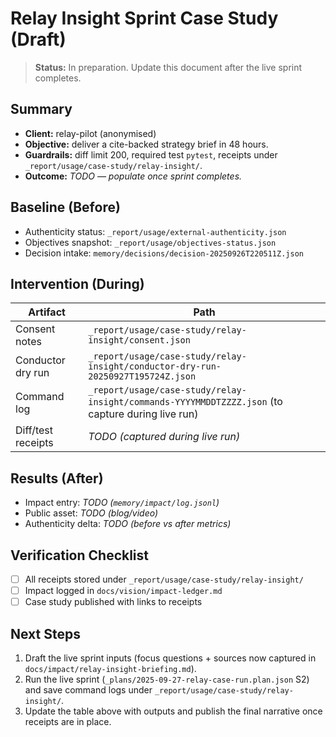 # Relay Insight Sprint Case Study (Draft)

> **Status:** In preparation. Update this document after the live sprint completes.

## Summary
- **Client:** relay-pilot (anonymised)
- **Objective:** deliver a cite-backed strategy brief in 48 hours.
- **Guardrails:** diff limit 200, required test `pytest`, receipts under
  `_report/usage/case-study/relay-insight/`.
- **Outcome:** _TODO — populate once sprint completes._

## Baseline (Before)
- Authenticity status: `_report/usage/external-authenticity.json`
- Objectives snapshot: `_report/usage/objectives-status.json`
- Decision intake: `memory/decisions/decision-20250926T220511Z.json`

## Intervention (During)
| Artifact | Path |
| --- | --- |
| Consent notes | `_report/usage/case-study/relay-insight/consent.json` |
| Conductor dry run | `_report/usage/case-study/relay-insight/conductor-dry-run-20250927T195724Z.json` |
| Command log | `_report/usage/case-study/relay-insight/commands-YYYYMMDDTZZZZ.json` (to capture during live run) |
| Diff/test receipts | _TODO (captured during live run)_ |

## Results (After)
- Impact entry: _TODO (`memory/impact/log.jsonl`)_
- Public asset: _TODO (blog/video)_
- Authenticity delta: _TODO (before vs after metrics)_

## Verification Checklist
- [ ] All receipts stored under `_report/usage/case-study/relay-insight/`
- [ ] Impact logged in `docs/vision/impact-ledger.md`
- [ ] Case study published with links to receipts

## Next Steps
1. Draft the live sprint inputs (focus questions + sources now captured in `docs/impact/relay-insight-briefing.md`).
2. Run the live sprint (`_plans/2025-09-27-relay-case-run.plan.json` S2) and save command logs under `_report/usage/case-study/relay-insight/`.
3. Update the table above with outputs and publish the final narrative once receipts are in place.
